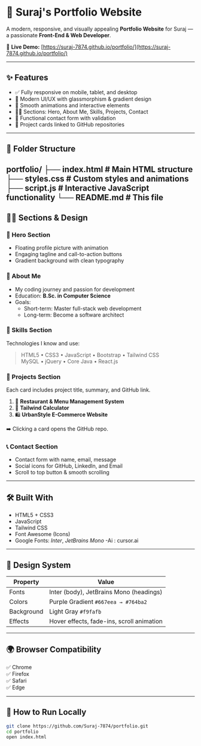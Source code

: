 # 🚀 Suraj's Portfolio Website

A modern, responsive, and visually appealing **Portfolio Website** for Suraj — a passionate **Front-End & Web Developer**.

🔗 **Live Demo:** [https://suraj-7874.github.io/portfolio/](https://suraj-7874.github.io/portfolio/)

---

## ✨ Features

- ✅ Fully responsive on mobile, tablet, and desktop
- 🎨 Modern UI/UX with glassmorphism & gradient design
- 🔄 Smooth animations and interactive elements
- 👨‍💻 Sections: Hero, About Me, Skills, Projects, Contact
- 💌 Functional contact form with validation
- 🔗 Project cards linked to GitHub repositories

---

## 📁 Folder Structure

portfolio/
├── index.html                 # Main HTML structure
├── styles.css                 # Custom styles and animations
├── script.js                 # Interactive JavaScript functionality
└── README.md                 # This file
---

## 🧑‍🎨 Sections & Design

### 🎯 Hero Section
- Floating profile picture with animation
- Engaging tagline and call-to-action buttons
- Gradient background with clean typography

### 👤 About Me
- My coding journey and passion for development
- Education: **B.Sc. in Computer Science**
- Goals:
  - Short-term: Master full-stack web development
  - Long-term: Become a software architect

### 🧠 Skills Section
Technologies I know and use:

> HTML5 • CSS3 • JavaScript • Bootstrap • Tailwind CSS  
> MySQL • jQuery • Core Java • React.js

### 🧩 Projects Section
Each card includes project title, summary, and GitHub link.

1. 🏨 **Restaurant & Menu Management System**
2. 🔢 **Tailwind Calculator**
3. 🛍️ **UrbanStyle E-Commerce Website**

➡️ Clicking a card opens the GitHub repo.

### 📞 Contact Section
- Contact form with name, email, message
- Social icons for GitHub, LinkedIn, and Email
- Scroll to top button & smooth scrolling

---

## 🛠️ Built With

- HTML5 + CSS3  
- JavaScript  
- Tailwind CSS  
- Font Awesome (Icons)  
- Google Fonts: *Inter*, *JetBrains Mono*
-Ai : cursor.ai
---

## 🎨 Design System

| Property     | Value                             |
|--------------|------------------------------------|
| Fonts        | Inter (body), JetBrains Mono (headings) |
| Colors       | Purple Gradient `#667eea → #764ba2` |
| Background   | Light Gray `#f9fafb`               |
| Effects      | Hover effects, fade-ins, scroll animation |

---

## 🌍 Browser Compatibility

✅ Chrome  
✅ Firefox  
✅ Safari  
✅ Edge  

---

## 🚀 How to Run Locally

```bash
git clone https://github.com/Suraj-7874/portfolio.git
cd portfolio
open index.html



